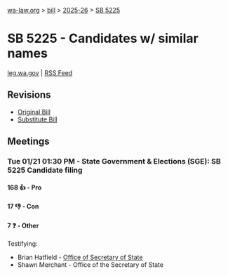 [wa-law.org](/) > [bill](/bill/) > [2025-26](/bill/2025-26/) > [SB 5225](/bill/2025-26/sb/5225/)

# SB 5225 - Candidates w/ similar names
[leg.wa.gov](https://app.leg.wa.gov/billsummary?BillNumber=5225&Year=2025&Initiative=false) | [RSS Feed](./rss.xml)

## Revisions
* [Original Bill](1/)
* [Substitute Bill](S/)

## Meetings
### Tue 01/21 01:30 PM - State Government & Elections (SGE): SB 5225 Candidate filing
#### 168 👍 - Pro

#### 17 👎 - Con

#### 7 ❓ - Other
Testifying:
* Brian Hatfield - [Office of Secretary of State](/org/office_of_secretary_of_state/)
* Shawn Merchant - Office of the Secretary of State
